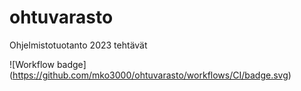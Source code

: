 # ohtuvarasto
Ohjelmistotuotanto 2023 tehtävät

![Workflow badge]
(https://github.com/mko3000/ohtuvarasto/workflows/CI/badge.svg)


